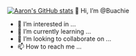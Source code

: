 
[![Aaron's GitHub stats](https://github-readme-stats.vercel.app/api?username=buachie)](https://github.com/buachie/github-readme-stats)
👋 Hi, I’m @Buachie 
- 👀 I’m interested in ...
- 🌱 I’m currently learning ...
- 💞️ I’m looking to collaborate on ...
- 📫 How to reach me ...

<!---
Buachie/Buachie is a ✨ special ✨ repository because its `README.md` (this file) appears on your GitHub profile.
You can click the Preview link to take a look at your changes.
--->
